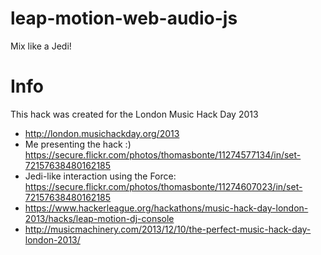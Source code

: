 leap-motion-web-audio-js
========================

Mix like a Jedi!

# Info
This hack was created for the London Music Hack Day 2013
- http://london.musichackday.org/2013
- Me presenting the hack :) https://secure.flickr.com/photos/thomasbonte/11274577134/in/set-72157638480162185
- Jedi-like interaction using the Force: https://secure.flickr.com/photos/thomasbonte/11274607023/in/set-72157638480162185
- https://www.hackerleague.org/hackathons/music-hack-day-london-2013/hacks/leap-motion-dj-console
- http://musicmachinery.com/2013/12/10/the-perfect-music-hack-day-london-2013/
